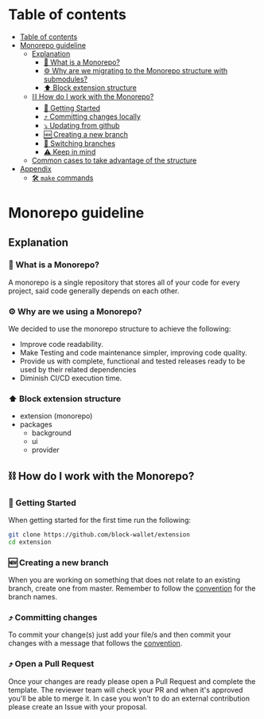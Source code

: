 # Table of contents

- [Table of contents](#table-of-contents)
- [Monorepo guideline](#monorepo-guideline)
  - [Explanation](#explanation)
    - [🧰 What is a Monorepo?](#-what-is-a-monorepo)
    - [⚙️ Why are we migrating to the Monorepo structure with submodules?](#️-why-are-we-migrating-to-the-monorepo-structure-with-submodules)
    - [⬆ Block extension structure](#-block-extension-structure)
  - [⛓ How do I work with the Monorepo?](#-how-do-i-work-with-the-monorepo)
    - [🚉 Getting Started](#-getting-started)
    - [⤴ Committing changes locally](#-committing-changes-locally)
    - [⤵ Updating from github](#-updating-from-github)
    - [🆕 Creating a new branch](#-creating-a-new-branch)
    - [📇 Switching branches](#-switching-branches)
    - [⚠️ Keep in mind](#️-keep-in-mind)
  - [Common cases to take advantage of the structure](#common-cases-to-take-advantage-of-the-structure)
- [Appendix](#appendix)
  - [🛠 `make` commands](#-make-commands)

# Monorepo guideline

## Explanation

### 🧰 What is a Monorepo?

A monorepo is a single repository that stores all of your code for every project, said code generally depends on each other.

### ⚙️ Why are we using a Monorepo?

We decided to use the monorepo structure to achieve the following:

- Improve code readability.
- Make Testing and code maintenance simpler, improving code quality.
- Provide us with complete, functional and tested releases ready to be used by their related dependencies
- Diminish CI/CD execution time.

### ⬆ Block extension structure

- extension (monorepo)
- packages
  - background
  - ui
  - provider

## ⛓ How do I work with the Monorepo?

### 🚉 Getting Started

When getting started for the first time run the following:

```bash
git clone https://github.com/block-wallet/extension
cd extension
```

### 🆕 Creating a new branch

When you are working on something that does not relate to an existing branch, create one from master. Remember to follow the [convention](docs/convention.md) for the branch names.

### ⤴ Committing changes

To commit your change(s) just add your file/s and then commit your changes with a message that follows the [convention](docs/convention.md).


### ⤴ Open a Pull Request

Once your changes are ready please open a Pull Request and complete the template. The reviewer team will check your PR and when it's approved you'll be able to merge it. In case you won't to do an external contribution please create an Issue with your proposal. 
